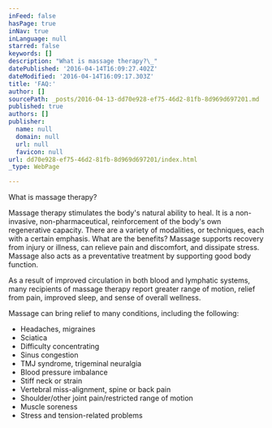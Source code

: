 ```yaml
---
inFeed: false
hasPage: true
inNav: true
inLanguage: null
starred: false
keywords: []
description: "What is massage therapy?\_"
datePublished: '2016-04-14T16:09:27.402Z'
dateModified: '2016-04-14T16:09:17.303Z'
title: 'FAQ:'
author: []
sourcePath: _posts/2016-04-13-dd70e928-ef75-46d2-81fb-8d969d697201.md
published: true
authors: []
publisher:
  name: null
  domain: null
  url: null
  favicon: null
url: dd70e928-ef75-46d2-81fb-8d969d697201/index.html
_type: WebPage

---
```

What is massage therapy? 

Massage therapy stimulates the body's natural ability
to heal. It is a non-invasive, non-pharmaceutical,
reinforcement of the body's own regenerative capacity.
There are a variety of modalities, or techniques,
each with a certain emphasis.
What are the benefits?
Massage supports recovery from injury or illness,
can relieve pain and discomfort, and dissipate stress.
Massage also acts as a preventative treatment by
supporting good body function.

As a result of improved circulation in both blood
and lymphatic systems, many recipients of massage
therapy report greater range of motion, relief from
pain, improved sleep, and sense of overall wellness.

Massage can bring relief to many conditions,
including the following:

* Headaches,
migraines
* Sciatica 
* Difficulty
concentrating
* Sinus
congestion
* TMJ
syndrome, trigeminal neuralgia 
* Blood
pressure imbalance
* Stiff
neck or strain
* Vertebral
miss-alignment, spine or back pain 
* Shoulder/other
joint pain/restricted range of motion
* Muscle
soreness
* Stress and tension-related problems